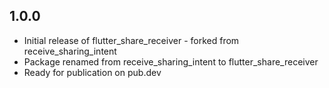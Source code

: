 ## 1.0.0

* Initial release of flutter_share_receiver - forked from receive_sharing_intent
* Package renamed from receive_sharing_intent to flutter_share_receiver
* Ready for publication on pub.dev
